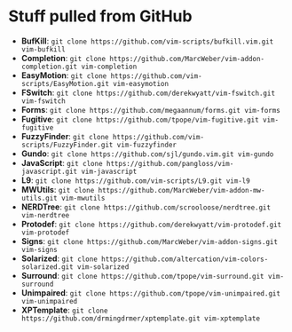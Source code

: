# Stuff pulled from GitHub

* **BufKill**:      `git clone https://github.com/vim-scripts/bufkill.vim.git vim-bufkill`
* **Completion**:   `git clone https://github.com/MarcWeber/vim-addon-completion.git vim-completion`
* **EasyMotion**:   `git clone https://github.com/vim-scripts/EasyMotion.git vim-easymotion`
* **FSwitch**:      `git clone https://github.com/derekwyatt/vim-fswitch.git vim-fswitch`
* **Forms**:        `git clone https://github.com/megaannum/forms.git vim-forms`
* **Fugitive**:     `git clone https://github.com/tpope/vim-fugitive.git vim-fugitive`
* **FuzzyFinder**:  `git clone https://github.com/vim-scripts/FuzzyFinder.git vim-fuzzyfinder`
* **Gundo**:        `git clone https://github.com/sjl/gundo.vim.git vim-gundo`
* **JavaScript**:   `git clone https://github.com/pangloss/vim-javascript.git vim-javascript`
* **L9**:           `git clone https://github.com/vim-scripts/L9.git vim-l9`
* **MWUtils**:      `git clone https://github.com/MarcWeber/vim-addon-mw-utils.git vim-mwutils`
* **NERDTree**:     `git clone https://github.com/scrooloose/nerdtree.git vim-nerdtree`
* **Protodef**:     `git clone https://github.com/derekwyatt/vim-protodef.git vim-protodef`
* **Signs**:        `git clone https://github.com/MarcWeber/vim-addon-signs.git vim-signs`
* **Solarized**:    `git clone https://github.com/altercation/vim-colors-solarized.git vim-solarized`
* **Surround**:     `git clone https://github.com/tpope/vim-surround.git vim-surround`
* **Unimpaired**:   `git clone https://github.com/tpope/vim-unimpaired.git vim-unimpaired`
* **XPTemplate**:   `git clone https://github.com/drmingdrmer/xptemplate.git vim-xptemplate`
